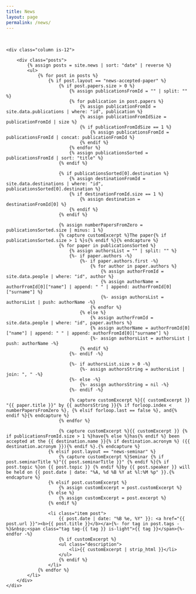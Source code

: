 ```yaml
---
title: News
layout: page
permalink: /news/
---
```


<br />
<div class="columns is-multiline">

    <div class="column is-12">

        <div class="posts">
            {% assign posts = site.news | sort: "date" | reverse %}
            <ul>
                {% for post in posts %}
                    {% if post.layout == "news-accepted-paper" %}
                        {% if post.papers.size > 0 %}
                            {% assign publicationsFromId = "" | split: "" %}
                            {% for publication in post.papers %}
                                {% assign publicationFromId = site.data.publications | where: "id", publication %}
                                {% assign publicationFromIdSize = publicationFromId | size %}
                                {% if publicationFromIdSize == 1 %}
                                    {% assign publicationsFromId = publicationsFromId | concat: publicationFromId %}
                                {% endif %}
                            {% endfor %}
                            {% assign publicationsSorted = publicationsFromId | sort: "title" %}
                        {% endif %}
                    
                        {% if publicationsSorted[0].destination %}
                            {% assign destinationFromId = site.data.destinations | where: "id", publicationsSorted[0].destination %}
                            {% if destinationFromId.size == 1 %}
                                {% assign destination = destinationFromId[0] %}
                            {% endif %}
                        {% endif %}

                        {% assign numberPapersFromZero = publicationsSorted.size | minus: 1 %}
                        {% capture customExcerpt %}The paper{% if publicationsSorted.size > 1 %}s{% endif %}{% endcapture %}
                        {% for paper in publicationsSorted %}
                            {% assign authorsList = "" | split: "" %}
                            {%- if paper.authors -%}
                                {%- if paper.authors.first -%}
                                    {% for author in paper.authors %}
                                        {% assign authorFromId = site.data.people | where: "id", author %}
                                        {% assign authorName = authorFromId[0]["name"] | append: " " | append: authorFromId[0]["surname"] %}
                                        {%- assign authorsList = authorsList | push: authorName -%}
                                    {% endfor %}
                                {% else %}
                                    {% assign authorFromId = site.data.people | where: "id", paper.authors %}
                                    {% assign authorName = authorFromId[0]["name"] | append: " " | append: authorFromId[0]["surname"] %}
                                    {%- assign authorsList = authorsList | push: authorName -%}
                                {% endif %}
                            {%- endif -%}
                        
                            {%- if authorsList.size > 0 -%}
                                {%- assign authorsString = authorsList | join: ", " -%}
                            {%- else -%}
                                {%- assign authorsString = nil -%}
                            {%- endif -%}

                            {% capture customExcerpt %}{{ customExcerpt }} "{{ paper.title }}" by {{ authorsString }}{% if forloop.index < numberPapersFromZero %}, {% elsif forloop.last == false %}, and{% endif %}{% endcapture %}
                        {% endfor %}
                        
                        {% capture customExcerpt %}{{ customExcerpt }} {% if publicationsFromId.size > 1 %}have{% else %}has{% endif %} been accepted at the {{ destination.name }}{% if destination.acronym %} ({{ destination.acronym }}){% endif %}.{% endcapture %}
                    {% elsif post.layout == "news-seminar" %}
                        {% capture customExcerpt %}Seminar {% if post.seminarTitle %}"{{ post.seminarTitle }}" {% endif %}{% if post.topic %}on {{ post.topic }} {% endif %}by {{ post.speaker }} will be held on {{ post.date | date: "%A, %d %B %Y at %l:%M %p" }}.{% endcapture %}
                    {% elsif post.customExcerpt %}
                        {% assign customExcerpt = post.customExcerpt %}
                    {% else %}
                        {% assign customExcerpt = post.excerpt %}
                    {% endif %}
                        
                    <li class="item post">
                        {{ post.date | date: "%B %e, %Y" }}: <a href="{{ post.url }}"><b>{{ post.title }}</b></a>{%- for tag in post.tags -%}&nbsp;<span class="tag tag-{{ tag }} is-light">{{ tag }}</span>{%- endfor -%}
                        {% if customExcerpt %}
                        <ul class="description">
                            <li>{{ customExcerpt | strip_html }}</li>
                        </ul>
                        {% endif %}
                    </li>
                {% endfor %}
            </li>
        </div>
    </div>
</div>